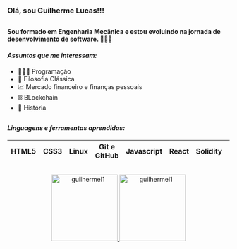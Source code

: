 ### Olá, sou Guilherme Lucas!!!
##
#### Sou formado em Engenharia Mecânica e estou evoluindo na jornada de desenvolvimento de software. 🚀🚀🚀 

#### ***Assuntos que me interessam:***
- 👨🏻‍💻 Programação
- 🧠 Filosofia Clássica
- 📈 Mercado financeiro e finanças pessoais
- ⛓ BLockchain
- 📖 História
##
#### ***Linguagens e ferramentas aprendidas:***
|HTML5|CSS3|Linux|Git e GitHub|Javascript|React|Solidity|Node.js|SQL|
|---|---|---|---|---|---|---|---|---|
##
<p align="center">
<a href="https://github.com/guilhermel1">
   <img height="150em" src="https://github-readme-stats.vercel.app/api?username=guilhermel1&show_icons=true&theme=nord&locale=en" alt="guilhermel1" />
   <img height="150em" src="https://github-readme-stats.vercel.app/api/top-langs?username=guilhermel1&show_icons=true&theme=nord&locale=en&layout=compact" alt="guilhermel1" /></p>  
